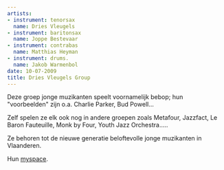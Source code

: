 ```yaml
---
artists:
- instrument: tenorsax
  name: Dries Vleugels
- instrument: baritonsax
  name: Joppe Bestevaar
- instrument: contrabas
  name: Matthias Heyman
- instrument: drums.
  name: Jakob Warmenbol
date: 10-07-2009
title: Dries Vleugels Group
---
```

Deze groep jonge muzikanten speelt voornamelijk bebop; hun "voorbeelden" zijn o.a. Charlie Parker, 
Bud Powell... 

Zelf spelen ze elk ook nog in andere groepen zoals Metafour, Jazzfact, Le Baron Fauteuille, 
Monk by Four, Youth Jazz Orchestra..... 

Ze behoren tot de nieuwe generatie beloftevolle jonge muzikanten in Vlaanderen.

Hun [myspace](http://www.myspace.com/driesvleugelsgroup).